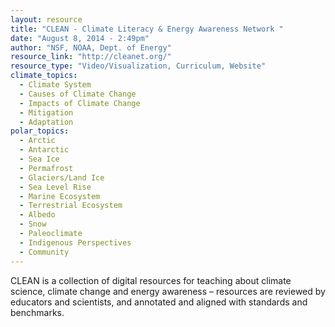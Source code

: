 ```yaml
---
layout: resource
title: "CLEAN - Climate Literacy & Energy Awareness Network "
date: "August 8, 2014 - 2:49pm"
author: "NSF, NOAA, Dept. of Energy"
resource_link: "http://cleanet.org/"
resource_type: "Video/Visualization, Curriculum, Website"
climate_topics:
  - Climate System
  - Causes of Climate Change
  - Impacts of Climate Change
  - Mitigation
  - Adaptation
polar_topics:
  - Arctic
  - Antarctic
  - Sea Ice
  - Permafrost
  - Glaciers/Land Ice
  - Sea Level Rise
  - Marine Ecosystem
  - Terrestrial Ecosystem
  - Albedo
  - Snow
  - Paleoclimate
  - Indigenous Perspectives
  - Community
---
```


CLEAN is a collection of digital resources for teaching about climate science, climate change and energy awareness – resources are reviewed by educators and scientists, and annotated and aligned with standards and benchmarks.
